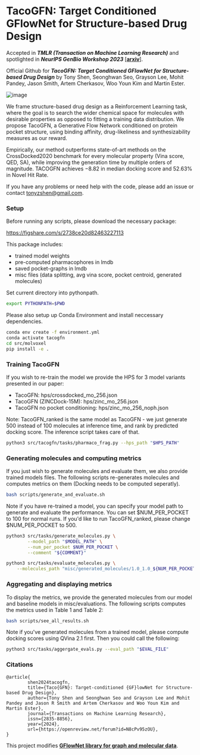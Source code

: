 # TacoGFN: Target Conditioned GFlowNet for Structure-based Drug Design

Accepted in **_TMLR (Transaction on Machine Learning Research)_** and spotlighted in **_NeurIPS GenBio Workshop 2023_** [[**arxiv**](https://arxiv.org/abs/2310.03223)]. 

Official Github for **_TacoGFN: Target Conditioned GFlowNet for Structure-based Drug Design_** by Tony Shen, Seonghwan Seo,  Grayson Lee, Mohit Pandey, Jason Smith, Artem Cherkasov, Woo Youn Kim and Martin Ester.

![image](images/overview.png)

We frame structure-based drug design as a Reinforcement Learning task, where the goal is to search the wider chemical space for
molecules with desirable properties as opposed to fitting a training data distribution. We propose TacoGFN, a Generative Flow
Network conditioned on protein pocket structure, using binding affinity, drug-likeliness and synthesizability measures as our reward. 

Empirically, our method outperforms state-of-art methods on the CrossDocked2020 benchmark for every molecular property (Vina score, QED, SA), while improving the generation time by multiple orders of magnitude. TACOGFN achieves −8.82 in median docking score and 52.63% in Novel Hit Rate.

If you have any problems or need help with the code, please add an issue or contact tonyzshen@gmail.com.

### Setup

Before running any scripts, please download the necessary package:

https://figshare.com/s/2738ce20d82463227113

This package includes:
- trained model weights
- pre-computed pharmacophores in lmdb
- saved pocket-graphs in lmdb
- misc files (data splitting, avg vina score, pocket centroid, generated molecules)

Set current directory into pythonpath.
```bash
export PYTHONPATH=$PWD
```

Please also setup up Conda Environment and install neccessary dependencies.
```bash
conda env create -f environment.yml
conda activate tacogfn
cd src/molvoxel
pip install -e .
```

### Training TacoGFN

If you wish to re-train the model we provide the HPS for 3 model variants
presented in our paper:

- TacoGFN: hps/crossdocked_mo_256.json
- TacoGFN (ZINCDock-15M): hps/zinc_mo_256.json
- TacoGFN no pocket conditioning: hps/zinc_mo_256_noph.json

Note: TacoGFN_ranked is the same model as TacoGFN - we just generate 500 instead
of 100 molecules at inference time, and rank by predicted docking score. The 
inference script takes care of that. 

```bash
python3 src/tacogfn/tasks/pharmaco_frag.py --hps_path "$HPS_PATH"
```

### Generating molecules and computing metrics

If you just wish to generate molecules and evaluate them, we also provide trained
models files. The following scripts re-generates molecules and computes metrics
on them (Docking needs to be computed seperatly).

```bash
bash scripts/generate_and_evaluate.sh
```

Note if you have re-trained a model, you can specify your model path to generate
and evaluate the performance. You can set $NUM_PER_POCKET to 100 for normal runs.
If you'd like to run TacoGFN_ranked, please change $NUM_PER_POCKET to 500.
```bash
python3 src/tasks/generate_molecules.py \
        --model_path "$MODEL_PATH" \
        --num_per_pocket $NUM_PER_POCKET \
        --comment "${COMMENT}"

python3 src/tasks/evaluate_molecules.py \
    --molecules_path "misc/generated_molecules/1.0_1.0_${NUM_PER_POCKET}_${COMMENT}.json"
```

### Aggregating and displaying metrics

To display the metrics, we provide the generated molecules from our model and
baseline models in misc/evaluations. The following scripts computes the metrics
used in Table 1 and Table 2:

```bash
bash scripts/see_all_results.sh
```

Note if you've generated molecules from a trained model, please compute docking 
scores using QVina 2.1 first. Then you could call the following: 

```bash
python3 src/tasks/aggergate_evals.py --eval_path "$EVAL_FILE"
```

### Citations
```
@article{
        shen2024tacogfn,
        title={Taco{GFN}: Target-conditioned {GF}lowNet for Structure-based Drug Design},
        author={Tony Shen and Seonghwan Seo and Grayson Lee and Mohit Pandey and Jason R Smith and Artem Cherkasov and Woo Youn Kim and Martin Ester},
        journal={Transactions on Machine Learning Research},
        issn={2835-8856},
        year={2024},
        url={https://openreview.net/forum?id=N8cPv95zOU},
}
```

This project modifies [**GFlowNet library for graph and molecular data**](https://github.com/recursionpharma/gflownet).
